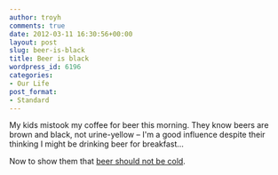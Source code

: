 ```yaml
---
author: troyh
comments: true
date: 2012-03-11 16:30:56+00:00
layout: post
slug: beer-is-black
title: Beer is black
wordpress_id: 6196
categories:
- Our Life
post_format:
- Standard
---
```


My kids mistook my coffee for beer this morning. They know beers are brown and black, not urine-yellow – I'm a good influence despite their thinking I might be drinking beer for breakfast...

Now to show them that [beer should not be cold](http://mobile.slate.com/articles/life/drink/2012/03/don_t_believe_coors_and_budweiser_colder_isn_t_better_.html).

